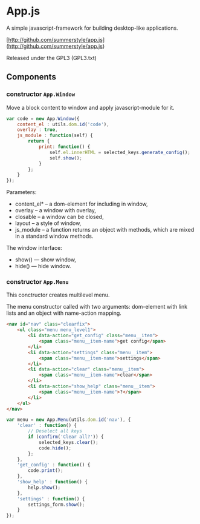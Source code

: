 # App.js

A simple javascript-framework for building desktop-like applications.

[http://github.com/summerstyle/app.js] (http://github.com/summerstyle/app.js)

Released under the GPL3 (GPL3.txt)

## Components

### constructor `App.Window`

Move a block content to window and apply javascript-module for it.

```javascript
var code = new App.Window({
    content_el : utils.dom.id('code'),
    overlay : true,
    js_module : function(self) {
        return {
            print: function() {
                self.el.innerHTML = selected_keys.generate_config();
                self.show();
            }
        };
    }
});
```
Parameters:

* content_el* – a dom-element for including in window,
* overlay – a window with overlay,
* closable – a window can be closed,
* layout – a style of window,
* js_module – a function returns an object with methods, which are mixed in a standard window methods.

The window interface:

* show() — show window,
* hide() — hide window.

### constructor `App.Menu`

This conctructor creates multilevel menu.

The menu constructor called with two arguments: dom-element with link lists and an object with name-action mapping.

```html
<nav id="nav" class="clearfix">
    <ul class="menu menu_level1">
        <li data-action="get_config" class="menu__item">
            <span class="menu__item-name">get config</span>
        </li>
        <li data-action="settings" class="menu__item">
            <span class="menu__item-name">settings</span>
        </li>
        <li data-action="clear" class="menu__item">
            <span class="menu__item-name">clear</span>
        </li>
        <li data-action="show_help" class="menu__item">
            <span class="menu__item-name">?</span>
        </li>
    </ul>
</nav>
```

```javascript
var menu = new App.Menu(utils.dom.id('nav'), {
    'clear' : function() {
        // Deselect all keys
        if (confirm('Clear all?')) {
            selected_keys.clear();
            code.hide();
        };
    },
    'get_config' : function() {
        code.print();
    },
    'show_help' : function() {
        help.show();
    },
    'settings' : function() {
        settings_form.show();
    }
});
```
